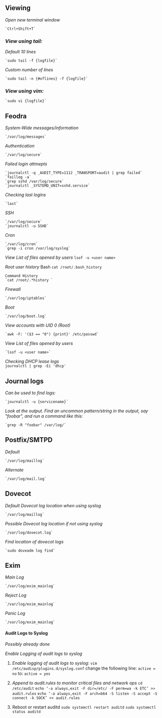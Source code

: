 ## Viewing

*Open new terminal window*

	`Ctrl+Shift+T`

### *View using tail:*

_Default 10 lines_

	`sudo tail -f {logfile}`
_Custom number of lines_

	`sudo tail -n {#oflines} -f {logfile}`

### *View using vim:*

	`sudo vi {logfile}`

## Feodra

*System-Wide messages/information*

	`/var/log/messages`

*Authentication*

	`/var/log/secure`

*Failed login attmepts*  

	`journalctl -q _AUDIT_TYPE=1112 _TRANSPORT=audit | grep failed`
	`faillog -a`
	`grep sshd /var/log/secure`
	`journalctl _SYSTEMD_UNIT=sshd.service`

*Checking last logins*  

	`last`  
	
*SSH*

	`/var/log/secure`
	`journalctl -u SSHD`

*Cron*

	`/var/log/cron`
	`grep -i cron /var/log/syslog`
	
*View List of files opened by users*
	`lsof -u <user name>`

*Root user history*
	Bash
	`cat /root/.bash_history`

	Command History
	`cat /root/.*history `

*Firewall*

	`/var/log/iptables`

*Boot*

	`/var/log/boot.log`

*View accounts with UID 0 (Root)*

	`awk -F: '($3 == "0") {print}' /etc/passwd`  

*View List of files opened by users*

	`lsof -u <user name>`  


*Checking DHCP lease logs*  
`journalctl | grep -Ei 'dhcp'`  



## Journal logs
_Can be used to find logs:_

	`journalctl -u {servicename}`  
_Look at the output. Find an uncommon pattern/string in the output, say "foobar", and run a command like this:_

	`grep -R "foobar" /var/log/`



## Postfix/SMTPD
*Default*

	`/var/log/maillog`
*Alternate*

	`/var/log/mail.log`


## Dovecot

*Default Dovecot log location when using syslog*

	`/var/log/maillog`

*Possible Dovecot log location if not using syslog*

	`/var/log/dovecot.log`

*Find location of dovecot logs*

	`sudo doveadm log find`


## Exim

*Main Log*

	`/var/log/exim_mainlog`

*Reject Log*

	`/var/log/exim_mainlog`

*Panic Log*

	`/var/log/exim_mainlog`



#### Audit Logs to Syslog
_Possibly already done_

*Enable Logging of audit logs to syslog*

1) *Enable logging of audit logs to syslog:*
	`vim /etc/audisp/plugins.d/syslog.conf`
		change the following line: 
		   `active = no`
		   to: 
		   `active = yes`

 2) *Append to audit.rules to monitor critical files and network ops*
		`cd /etc/audit`
		`echo ‘-a always,exit -F dir=/etc/ -F perm=wa -k ETC’ >> audit.rules`
		`echo ‘-a always,exit -F arch=b64 -S listen -S accept -S connect -k SOCK’ >> audit.rules`


3) Reboot or restart auditd 
	`sudo systemctl restart auditd`
	`sudo systemctl  status auditd`
